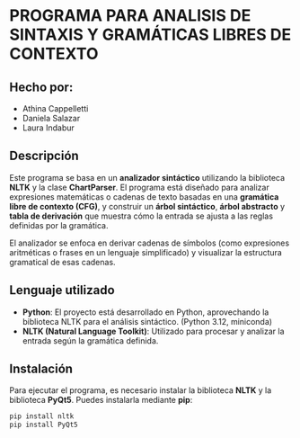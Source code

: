 # PROGRAMA PARA ANALISIS DE SINTAXIS Y GRAMÁTICAS LIBRES DE CONTEXTO

## Hecho por:
- Athina Cappelletti
- Daniela Salazar
- Laura Indabur
  
## Descripción
Este programa se basa en un **analizador sintáctico** utilizando la biblioteca **NLTK** y la clase **ChartParser**. El programa está diseñado para analizar expresiones matemáticas o cadenas de texto basadas en una **gramática libre de contexto (CFG)**, y construir un **árbol sintáctico**, **árbol abstracto**  y **tabla de derivación** que muestra cómo la entrada se ajusta a las reglas definidas por la gramática.

El analizador se enfoca en derivar cadenas de símbolos (como expresiones aritméticas o frases en un lenguaje simplificado) y visualizar la estructura gramatical de esas cadenas.

## Lenguaje utilizado
- **Python**: El proyecto está desarrollado en Python, aprovechando la biblioteca NLTK para el análisis sintáctico. (Python 3.12, miniconda)
- **NLTK (Natural Language Toolkit)**: Utilizado para procesar y analizar la entrada según la gramática definida.

## Instalación
Para ejecutar el programa, es necesario instalar la biblioteca **NLTK** y la biblioteca **PyQt5**. Puedes instalarla mediante **pip**:

```bash
pip install nltk
pip install PyQt5
